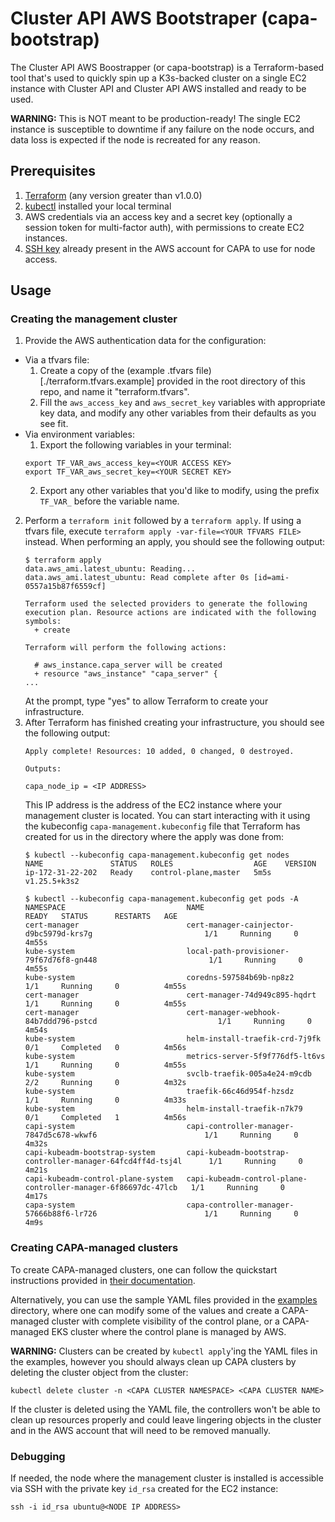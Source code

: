 # Cluster API AWS Bootstraper (capa-bootstrap)

The Cluster API AWS Boostrapper (or capa-bootstrap) is a Terraform-based tool
that's used to quickly spin up a K3s-backed cluster on a single EC2 instance
with Cluster API and Cluster API AWS installed and ready to be used.

**WARNING:** This is NOT meant to be production-ready! The single EC2 instance
is susceptible to downtime if any failure on the node occurs, and data loss
is expected if the node is recreated for any reason.

## Prerequisites

1. [Terraform](https://developer.hashicorp.com/terraform/tutorials/aws-get-started/install-cli) 
   (any version greater than v1.0.0)
2. [kubectl](https://kubernetes.io/docs/tasks/tools/install-kubectl/) installed your local terminal
3. AWS credentials via an access key and a secret key (optionally a session token for multi-factor auth),
   with permissions to create EC2 instances.
4. [SSH key](https://cluster-api-aws.sigs.k8s.io/topics/using-clusterawsadm-to-fulfill-prerequisites.html#ssh-key-pair) 
   already present in the AWS account for CAPA to use for node access.

<!-- BEGIN_TF_DOCS -->
<!-- END_TF_DOCS -->

## Usage

### Creating the management cluster

1. Provide the AWS authentication data for the configuration:
  - Via a tfvars file:
    1. Create a copy of the (example .tfvars file)[./terraform.tfvars.example]
       provided in the root directory of this repo, and name it "terraform.tfvars".
    2. Fill the `aws_access_key` and `aws_secret_key` variables with appropriate
       key data, and modify any other variables from their defaults as you see fit.
  - Via environment variables:
    1. Export the following variables in your terminal:
    ```
    export TF_VAR_aws_access_key=<YOUR ACCESS KEY>
    export TF_VAR_aws_secret_key=<YOUR SECRET KEY>
    ```
    2. Export any other variables that you'd like to modify, using the prefix
       `TF_VAR_` before the variable name.
2. Perform a `terraform init` followed by a `terraform apply`. If using a
   tfvars file, execute `terraform apply -var-file=<YOUR TFVARS FILE>` instead.
   When performing an apply, you should see the following output:
   ```
   $ terraform apply
   data.aws_ami.latest_ubuntu: Reading...
   data.aws_ami.latest_ubuntu: Read complete after 0s [id=ami-0557a15b87f6559cf]

   Terraform used the selected providers to generate the following execution plan. Resource actions are indicated with the following symbols:
     + create
   
   Terraform will perform the following actions:

     # aws_instance.capa_server will be created
     + resource "aws_instance" "capa_server" {
   ...
   ```
   At the prompt, type "yes" to allow Terraform to create your infrastructure.
3. After Terraform has finished creating your infrastructure, you should see
   the following output:
   ```
   Apply complete! Resources: 10 added, 0 changed, 0 destroyed.

   Outputs:

   capa_node_ip = <IP ADDRESS>
   ```
   This IP address is the address of the EC2 instance where your management
   cluster is located. You can start interacting with it using the kubeconfig
   `capa-management.kubeconfig` file that Terraform has created for us in the
   directory where the apply was done from:
   ```
   $ kubectl --kubeconfig capa-management.kubeconfig get nodes
   NAME               STATUS   ROLES                  AGE    VERSION
   ip-172-31-22-202   Ready    control-plane,master   5m5s   v1.25.5+k3s2

   $ kubectl --kubeconfig capa-management.kubeconfig get pods -A
   NAMESPACE                           NAME                                                            READY   STATUS      RESTARTS   AGE
   cert-manager                        cert-manager-cainjector-d9bc5979d-krs7g                         1/1     Running     0          4m55s
   kube-system                         local-path-provisioner-79f67d76f8-gn448                         1/1     Running     0          4m55s
   kube-system                         coredns-597584b69b-np8z2                                        1/1     Running     0          4m55s
   cert-manager                        cert-manager-74d949c895-hqdrt                                   1/1     Running     0          4m55s
   cert-manager                        cert-manager-webhook-84b7ddd796-pstcd                           1/1     Running     0          4m54s
   kube-system                         helm-install-traefik-crd-7j9fk                                  0/1     Completed   0          4m56s
   kube-system                         metrics-server-5f9f776df5-lt6vs                                 1/1     Running     0          4m55s
   kube-system                         svclb-traefik-005a4e24-m9cdb                                    2/2     Running     0          4m32s
   kube-system                         traefik-66c46d954f-hzsdz                                        1/1     Running     0          4m33s
   kube-system                         helm-install-traefik-n7k79                                      0/1     Completed   1          4m56s
   capi-system                         capi-controller-manager-7847d5c678-wkwf6                        1/1     Running     0          4m32s
   capi-kubeadm-bootstrap-system       capi-kubeadm-bootstrap-controller-manager-64fcd4ff4d-tsj4l      1/1     Running     0          4m21s
   capi-kubeadm-control-plane-system   capi-kubeadm-control-plane-controller-manager-6f86697dc-47lcb   1/1     Running     0          4m17s
   capa-system                         capa-controller-manager-57666b88f6-lr726                        1/1     Running     0          4m9s
   ```
### Creating CAPA-managed clusters

To create CAPA-managed clusters, one can follow the quickstart instructions
provided in [their documentation](https://cluster-api-aws.sigs.k8s.io/getting-started.html#required-configuration-for-common-providers).

Alternatively, you can use the sample YAML files provided in the [examples](./examples)
directory, where one can modify some of the values and create a CAPA-managed
cluster with complete visibility of the control plane, or a CAPA-managed EKS
cluster where the control plane is managed by AWS.

**WARNING:** Clusters can be created by `kubectl apply`'ing the YAML files in
the examples, however you should always clean up CAPA clusters by deleting the
cluster object from the cluster:
```
kubectl delete cluster -n <CAPA CLUSTER NAMESPACE> <CAPA CLUSTER NAME>
```

If the cluster is deleted using the YAML file, the controllers won't be able
to clean up resources properly and could leave lingering objects in the cluster
and in the AWS account that will need to be removed manually.

### Debugging

If needed, the node where the management cluster is installed is accessible
via SSH with the private key `id_rsa` created for the EC2 instance:

```
ssh -i id_rsa ubuntu@<NODE IP ADDRESS>
```
